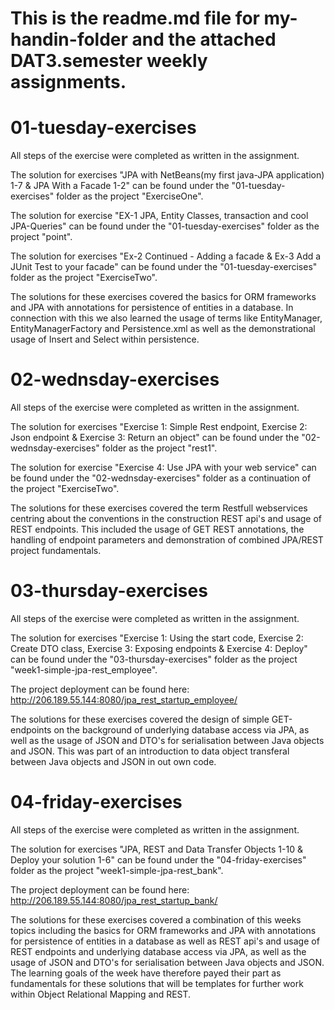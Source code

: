 # This is the readme.md file for my-handin-folder and the attached DAT3.semester weekly assignments.


# 01-tuesday-exercises
All steps of the exercise were completed as written in the assignment.

The solution for exercises "JPA with NetBeans(my first java-JPA application) 1-7 & JPA With a Facade 1-2" can 
be found under the "01-tuesday-exercises" folder as the project "ExerciseOne".

The solution for exercise "EX-1 JPA, Entity Classes, transaction and cool JPA-Queries" can be found under the 
"01-tuesday-exercises" folder as the project "point".

The solution for exercises "Ex-2 Continued - Adding a facade & Ex-3  Add a JUnit Test to your facade" can be 
found under the "01-tuesday-exercises" folder as the project "ExerciseTwo".

The solutions for these exercises covered the basics for ORM frameworks and JPA with annotations for persistence 
of entities in a database. In connection with this we also learned the usage of terms like EntityManager, EntityManagerFactory 
and Persistence.xml as well as the demonstrational usage of Insert and Select within persistence.


# 02-wednsday-exercises
All steps of the exercise were completed as written in the assignment.

The solution for exercises "Exercise 1: Simple Rest endpoint, Exercise 2: Json endpoint & Exercise 3: Return an object"
can be found under the "02-wednsday-exercises" folder as the project "rest1".

The solution for exercise "Exercise 4: Use JPA with your web service" can be found under the "02-wednsday-exercises" folder 
as a continuation of the project "ExerciseTwo".

The solutions for these exercises covered the term Restfull webservices centring about the conventions in the construction
REST api's and usage of REST endpoints. This included the usage of GET REST annotations, the handling of endpoint parameters
and demonstration of combined JPA/REST project fundamentals.


# 03-thursday-exercises
All steps of the exercise were completed as written in the assignment.

The solution for exercises "Exercise 1: Using the start code, Exercise 2: Create DTO class, Exercise 3: Exposing endpoints &
Exercise 4: Deploy" can be found under the "03-thursday-exercises" folder as the project "week1-simple-jpa-rest_employee".

The project deployment can be found here: http://206.189.55.144:8080/jpa_rest_startup_employee/

The solutions for these exercises covered the design of simple GET-endpoints on the background of underlying database access 
via JPA, as well as the usage of JSON and DTO's for serialisation between Java objects and JSON. This was part of an introduction 
to data object transferal between Java objects and JSON in out own code.


# 04-friday-exercises
All steps of the exercise were completed as written in the assignment.

The solution for exercises "JPA, REST and Data Transfer Objects 1-10 & Deploy your solution 1-6" can be found under 
the "04-friday-exercises" folder as the project "week1-simple-jpa-rest_bank".

The project deployment can be found here: http://206.189.55.144:8080/jpa_rest_startup_bank/

The solutions for these exercises covered a combination of this weeks topics including the basics for ORM frameworks 
and JPA with annotations for persistence of entities in a database as well as REST api's and usage of REST endpoints and
underlying database access via JPA, as well as the usage of JSON and DTO's for serialisation between Java objects 
and JSON. The learning goals of the week have therefore payed their part as fundamentals for these solutions that will
be templates for further work within Object Relational Mapping and REST.
